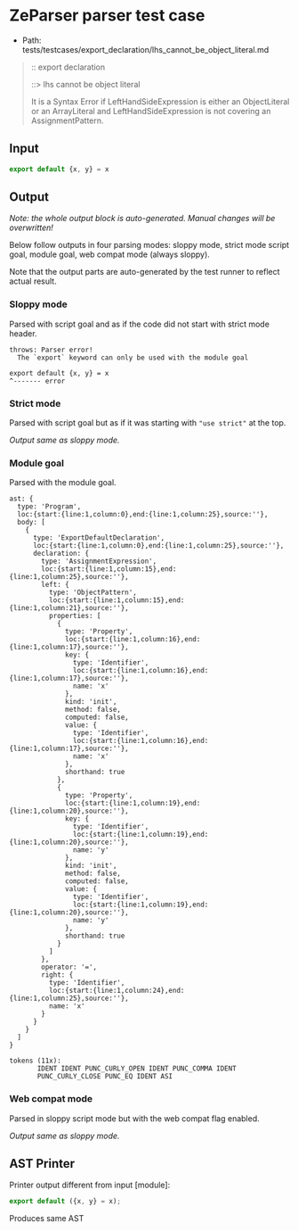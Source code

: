 # ZeParser parser test case

- Path: tests/testcases/export_declaration/lhs_cannot_be_object_literal.md

> :: export declaration
>
> ::> lhs cannot be object literal
>
> It is a Syntax Error if LeftHandSideExpression is either an ObjectLiteral or an ArrayLiteral and LeftHandSideExpression is not covering an AssignmentPattern.

## Input

`````js
export default {x, y} = x
`````

## Output

_Note: the whole output block is auto-generated. Manual changes will be overwritten!_

Below follow outputs in four parsing modes: sloppy mode, strict mode script goal, module goal, web compat mode (always sloppy).

Note that the output parts are auto-generated by the test runner to reflect actual result.

### Sloppy mode

Parsed with script goal and as if the code did not start with strict mode header.

`````
throws: Parser error!
  The `export` keyword can only be used with the module goal

export default {x, y} = x
^------- error
`````

### Strict mode

Parsed with script goal but as if it was starting with `"use strict"` at the top.

_Output same as sloppy mode._

### Module goal

Parsed with the module goal.

`````
ast: {
  type: 'Program',
  loc:{start:{line:1,column:0},end:{line:1,column:25},source:''},
  body: [
    {
      type: 'ExportDefaultDeclaration',
      loc:{start:{line:1,column:0},end:{line:1,column:25},source:''},
      declaration: {
        type: 'AssignmentExpression',
        loc:{start:{line:1,column:15},end:{line:1,column:25},source:''},
        left: {
          type: 'ObjectPattern',
          loc:{start:{line:1,column:15},end:{line:1,column:21},source:''},
          properties: [
            {
              type: 'Property',
              loc:{start:{line:1,column:16},end:{line:1,column:17},source:''},
              key: {
                type: 'Identifier',
                loc:{start:{line:1,column:16},end:{line:1,column:17},source:''},
                name: 'x'
              },
              kind: 'init',
              method: false,
              computed: false,
              value: {
                type: 'Identifier',
                loc:{start:{line:1,column:16},end:{line:1,column:17},source:''},
                name: 'x'
              },
              shorthand: true
            },
            {
              type: 'Property',
              loc:{start:{line:1,column:19},end:{line:1,column:20},source:''},
              key: {
                type: 'Identifier',
                loc:{start:{line:1,column:19},end:{line:1,column:20},source:''},
                name: 'y'
              },
              kind: 'init',
              method: false,
              computed: false,
              value: {
                type: 'Identifier',
                loc:{start:{line:1,column:19},end:{line:1,column:20},source:''},
                name: 'y'
              },
              shorthand: true
            }
          ]
        },
        operator: '=',
        right: {
          type: 'Identifier',
          loc:{start:{line:1,column:24},end:{line:1,column:25},source:''},
          name: 'x'
        }
      }
    }
  ]
}

tokens (11x):
       IDENT IDENT PUNC_CURLY_OPEN IDENT PUNC_COMMA IDENT
       PUNC_CURLY_CLOSE PUNC_EQ IDENT ASI
`````


### Web compat mode

Parsed in sloppy script mode but with the web compat flag enabled.

_Output same as sloppy mode._

## AST Printer

Printer output different from input [module]:

````js
export default ({x, y} = x);
````

Produces same AST
